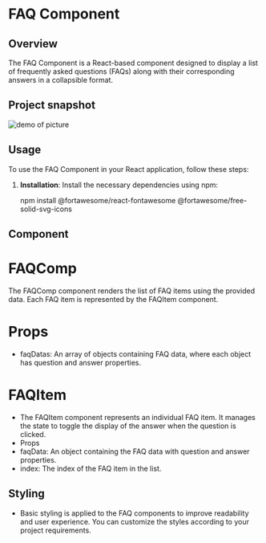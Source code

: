 # FAQ Component

## Overview

The FAQ Component is a React-based component designed to display a list of frequently asked questions (FAQs) along with their corresponding answers in a collapsible format.

## Project snapshot
![demo of picture](https://github.com/poojagithub2407/React-Project/assets/96479230/86056597-1f3b-41aa-a53d-118c1fb57cce)


## Usage

To use the FAQ Component in your React application, follow these steps:

1. **Installation**: Install the necessary dependencies using npm:

   npm install @fortawesome/react-fontawesome @fortawesome/free-solid-svg-icons

## Component

# FAQComp

The FAQComp component renders the list of FAQ items using the provided data. Each FAQ item is represented by the FAQItem component.

# Props

- faqDatas: An array of objects containing FAQ data, where each object has question and answer properties.

# FAQItem

- The FAQItem component represents an individual FAQ item. It manages the state to toggle the display of the answer when the question is clicked.
- Props
- faqData: An object containing the FAQ data with question and answer properties.
- index: The index of the FAQ item in the list.

## Styling

- Basic styling is applied to the FAQ components to improve readability and user experience. You can customize the styles according to your project requirements.
